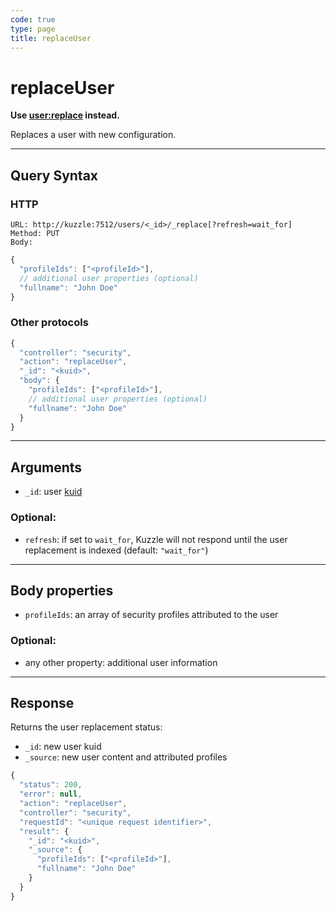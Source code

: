 ```yaml
---
code: true
type: page
title: replaceUser
---
```


# replaceUser

<DeprecatedBadge version="auto-version">

__Use [user:replace](/core/2/api/controllers/user/replace) instead.__

Replaces a user with new configuration.

---

## Query Syntax

### HTTP

```http
URL: http://kuzzle:7512/users/<_id>/_replace[?refresh=wait_for]
Method: PUT
Body:
```

```js
{
  "profileIds": ["<profileId>"],
  // additional user properties (optional)
  "fullname": "John Doe"
}
```

### Other protocols

```js
{
  "controller": "security",
  "action": "replaceUser",
  "_id": "<kuid>",
  "body": {
    "profileIds": ["<profileId>"],
    // additional user properties (optional)
    "fullname": "John Doe"
  }
}
```

---

## Arguments

- `_id`: user [kuid](/core/2/guides/main-concepts/authentication#kuzzle-user-identifier-kuid)

### Optional:

- `refresh`: if set to `wait_for`, Kuzzle will not respond until the user replacement is indexed (default: `"wait_for"`)

---

## Body properties

- `profileIds`: an array of security profiles attributed to the user

### Optional:

- any other property: additional user information

---

## Response

Returns the user replacement status:

- `_id`: new user kuid
- `_source`: new user content and attributed profiles

```js
{
  "status": 200,
  "error": null,
  "action": "replaceUser",
  "controller": "security",
  "requestId": "<unique request identifier>",
  "result": {
    "_id": "<kuid>",
    "_source": {
      "profileIds": ["<profileId>"],
      "fullname": "John Doe"
    }
  }
}
```
